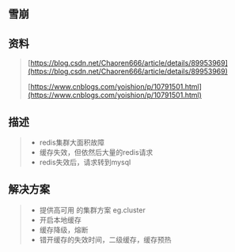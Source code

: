 ## 雪崩

## 资料

> [https://blog.csdn.net/Chaoren666/article/details/89953969](https://blog.csdn.net/Chaoren666/article/details/89953969)
>
> [https://www.cnblogs.com/yoishion/p/10791501.html](https://www.cnblogs.com/yoishion/p/10791501.html)

## 描述

> * redis集群大面积故障
> * 缓存失效，但依然后大量的redis请求
> * redis失效后，请求转到mysql

## 解决方案

> * 提供高可用 的集群方案 eg.cluster
> * 开启本地缓存
> * 缓存降级，熔断
> * 错开缓存的失效时间，二级缓存，缓存预热



